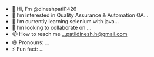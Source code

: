 - 👋 Hi, I’m @dineshpatil1426
- 👀 I’m interested in Quality Assurance & Automation QA...
- 🌱 I’m currently learning selenium with java...
- 💞️ I’m looking to collaborate on ...
- 📫 How to reach me ...patildinesh.h@gmail.com
- 😄 Pronouns: ...
- ⚡ Fun fact: ...

<!---
dineshpatil1426/dineshpatil1426 is a ✨ special ✨ repository because its `README.md` (this file) appears on your GitHub profile.
You can click the Preview link to take a look at your changes.
--->
